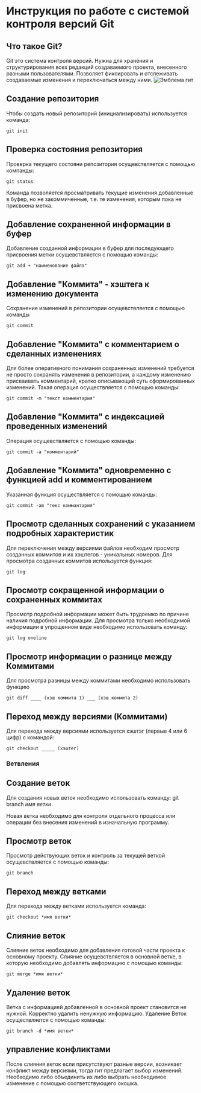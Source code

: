 # **Инструкция по работе с системой контроля версий Git**

## Что такое Git?

Git это система контроля версий. Нужна для хранения и структурирования всех редакций создаваемого проекта, внесенного разными пользователями. Позволяет фиксировать и отслеживать создаваемые изменения и переключаться между ними.
![Эмблема гит](Git.JPG)

## Создание репозитория

Чтобы создать новый репозиторий (инициализировать) используется команда:

    git init

## Проверка состояния репозитория

 Проверка текущего состояни репозитория осущевствляется с помощью компанды:

    git status

Команда позволяется просматривать текущие изменения добавленные в буфер, но не закоммиченные, т.е. те изменения, которым пока не присвоена метка.

## Добавление сохраненной информации в буфер

Добавление созданной информации в буфер для последующего присвоения метки осущевствляется с помощью команды:

    git add + "наименование файла"

## Добавление "Коммита" - хэштега к изменению документа

Сохранение изменений в репозитории осущевствляется с помощью команды

    git commit

## Добавление "Коммита" с комментарием о сделанных изменениях

Для более оперативного понимания сохраненных изменений требуется не просто сохранять изменения в репозитории, а каждому изменению присваивать комментарий, кратко описывающий суть сформированных изменений. Такая операция осуществляется с помощью команды:

    git commit -m "текст комментария"

## Добавление "Коммита" с индексацией проведенных изменений

Операция осущевствляется с помощью команды:

    git commit -a "комментарий"

## Добавление "Коммита" одновременно с функцией add и комментированием

Указанная функция осуществляется с помощью команды:

    git commit -am "текс коммантария"

## Просмотр сделанных сохранений с указанием подробных характеристик

Для переключения между версиями файлов необходим просмотр созданных коммитов и их хэштегов - уникальных номеров. Для просмотра созданных коммитов используется функция:

    git log

## Просмотр сокращенной информации о сохраненных коммитах

Просмотр подробной информации может быть трудоемко по причине наличия подробной информации. Для просмотра только необходимой информации в упрощенном виде необходимо использовать команду:

    git log oneline

## Просмотр информации о разнице между Коммитами

Для просмотра разницы между коммитами необходимо использовать функцию

    git diff ____ (хэш коммита 1) ___ (хэш коммита 2)

## Переход между версиями (Коммитами)

Для перехода между версиями используется хэштэг (первые 4 или 6 цифр) с командой:

    git checkout _____ (хэштег)

### Ветвления

## Создание веток

Для создания новых веток необходимо использовать команду:
    git branch *имя ветки*.

Новая ветка необходимо для контроля отдельного процесса или операции без внесения изменений в изначальную программу.

## Просмотр веток

Просмотр действующих веток и контроль за текущей веткой осущевствляется с помощью команды:

    git branch
## Переход между ветками

Для перехода между ветками используется команда:

    git checkout *имя ветки*

## Слияние веток

Слияние веток необходимо для добавления готовой части проекта к основному проекту. Слияние осущевствляется в основной ветке, в которую необходимо добавлять информацию с помощью команды:

    git merge *имя ветки*
    
## Удаление веток

Ветка с информацией добавленной в основной проект становится не нужной. Корректно удалить ненужную информацию. Удаление Веток осуществляется с помощью команды:

    git branch -d *имя ветки*

## управление конфликтами

После слияния веток если присутствуют разные версии, возникает конфликт между версиями, тогда гит предлагает выбор изменений. Необходимо либо объединить их либо выбрать необходимое изменение с помощью соответствующего окошка.